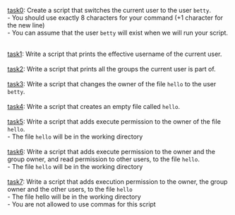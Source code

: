 [task0](./0-iam_betty): Create a script that switches the current user to the user `betty`.<br>
    - You should use exactly 8 characters for your command (+1 character for the new line)<br>
    - You can assume that the user `betty` will exist when we will run your script. <br><br>

[task1](./1-who_am_i): Write a script that prints the effective username of the current user.<br><br>
[task2](./2-groups): Write a script that prints all the groups the current user is part of.<br><br>
[task3](./3-new_owner): Write a script that changes the owner of the file `hello` to the user `betty`.<br><br>
[task4](./4-empty): Write a script that creates an empty file called `hello`.<br><br>
[task5](./5-execute): Write a script that adds execute permission to the owner of the file `hello`.<br>
    - The file `hello` will be in the working directory<br><br>
[task6](./6-multiple_permissions): Write a script that adds execute permission to the owner and the group owner, and read permission to other users, to the file `hello`.<br>
    - The file `hello` will be in the working directory<br><br>
[task7](./7-everybody): Write a script that adds execution permission to the owner, the group owner and the other users, to the file `hello`<br>
    - The file hello will be in the working directory<br>
    - You are not allowed to use commas for this script<br><br>
